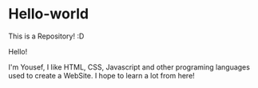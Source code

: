 # Hello-world
This is a Repository! :D

Hello!

I'm Yousef, I like HTML, CSS, Javascript and other programing languages used to create a WebSite.
I hope to learn a lot from here!
